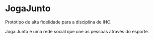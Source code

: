 <h1>JogaJunto</h1>
<p>Protótipo de alta fidelidade para a disciplina de IHC.</p>
<p>Joga Junto é uma rede social que une as pessoas através do esporte.</p>
